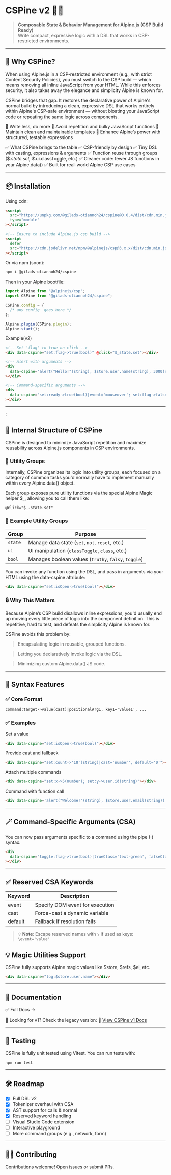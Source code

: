 # CSPine v2 🧠✨

> **Composable State & Behavior Management for Alpine.js (CSP Build Ready)**  
> Write compact, expressive logic with a DSL that works in CSP-restricted environments.

---

## 🚀 Why CSPine?

When using Alpine.js in a CSP-restricted environment (e.g., with strict Content Security Policies), you must switch to the CSP build — which means removing all inline JavaScript from your HTML. While this enforces security, it also takes away the elegance and simplicity Alpine is known for.

CSPine bridges that gap.
It restores the declarative power of Alpine's normal build by introducing a clean, expressive DSL that works entirely within Alpine's CSP-safe environment — without bloating your JavaScript code or repeating the same logic across components.

🔹 Write less, do more
🔹 Avoid repetition and bulky JavaScript functions
🔹 Maintain clean and maintainable templates
🔹 Enhance Alpine’s power with structured, testable expressions

✅ What CSPine brings to the table
✅ CSP-friendly by design
✅ Tiny DSL with casting, expressions & arguments
✅ Function reuse through groups ($_.state.set, $_.ui.classToggle, etc.)
✅ Cleaner code: fewer JS functions in your Alpine.data()
✅ Built for real-world Alpine CSP use cases

---

## 📦 Installation

Using cdn:

<!-- TODO Update cdn link -->

```html Copy Edit
<script
  src="https://unpkg.com/@gilads-otiannoh24/cspine@0.0.4/dist/cdn.min.js"
  type="module"
></script>

<!-- Ensure to include Alpine.js csp build -->
<script
  defer
  src="https://cdn.jsdelivr.net/npm/@alpinejs/csp@3.x.x/dist/cdn.min.js"
></script>
```

Or via npm (soon):

```bash
npm i @gilads-otiannoh24/cspine
```

Then in your Alpine bootfile:

```js
import Alpine from "@alpinejs/csp";
import CSPine from "@gilads-otiannoh24/cspine";

CSPine.config = {
  /* any config  goes here */
};

Alpine.plugin(CSPine.plugin);
Alpine.start();
```

Example(v2)

```html
<!-- Set 'flag' to true on click -->
<div data-cspine="set:flag->true(bool)" @click="$_state.set"></div>

<!-- Alert with arguments -->
<div
  data-cspine='alert("Hello!"(string), $store.user.name(string), 3000(number))'
></div>

<!-- Command-specific arguments -->
<div
  data-cspine="set:ready->true(bool)|event='mouseover'; set:flag->false(bool)|event='click'"
></div>
```

---

:

## 🧩 Internal Structure of CSPine

CSPine is designed to minimize JavaScript repetition and maximize reusability across Alpine.js components in CSP environments.

### 🔧 Utility Groups

Internally, CSPine organizes its logic into utility groups, each focused on a category of common tasks you'd normally have to implement manually within every Alpine.data() object.

Each group exposes pure utility functions via the special Alpine Magic helper $\_, allowing you to call them like:

```html
@click="$_.state.set"
```

### 🔹 Example Utility Groups

| Group   | Purpose                                              |
| ------- | ---------------------------------------------------- |
| `state` | Manage data state (`set`, `not`, `reset`, etc.)      |
| `ui`    | UI manipulation (`classToggle`, `class`, etc.)       |
| `bool`  | Manages boolean values (`truthy`, `falsy`, `toggle`) |

You can invoke any function using the DSL, and pass in arguments via your HTML using the data-cspine attribute:

```html
<div data-cspine="set:isOpen->true(bool)"></div>
```

### 🔒 Why This Matters

Because Alpine’s CSP build disallows inline expressions, you'd usually end up moving every little piece of logic into the component definition. This is repetitive, hard to test, and defeats the simplicity Alpine is known for.

CSPine avoids this problem by:

> Encapsulating logic in reusable, grouped functions.

> Letting you declaratively invoke logic via the DSL.

> Minimizing custom Alpine.data() JS code.

---

## 🔑 Syntax Features

### ✅ Core Format

```txt Copy Edit
command:target->value(cast)|positionalArg1, key1='value1', ...
```

### ✅ Examples

Set a value

```html
<div data-cspine="set:isOpen->true(bool)"></div>
```

Provide cast and fallback

```html
<div data-cspine="set:count->'10'(string)|cast='number', default='0'"></div>
```

Attach multiple commands

```html
<div data-cspine="set:x->5(number); set:y->user.id(string)"></div>
```

Command with function call

```html
<div data-cspine='alert("Welcome!"(string), $store.user.email(string))'></div>
```

---

## 🪄 Command-Specific Arguments (CSA)

You can now pass arguments specific to a command using the pipe (|) syntax.

```html
<div
  data-cspine="toggle:flag->true(bool)|trueClass='text-green', falseClass='text-red'"
></div>
```

---

## ✅ Reserved CSA Keywords

| Keyword | Description                     |
| ------- | ------------------------------- |
| event   | Specify DOM event for execution |
| cast    | Force-cast a dynamic variable   |
| default | Fallback if resolution fails    |

> 💡 **Note**: Escape reserved names with `\` if used as keys:  
> `\event='value'`

## 💡 Magic Utilities Support

CSPine fully supports Alpine magic values like $store, $refs, $el, etc.

```html
<div data-cspine="log:$store.user.name"></div>
```

---

## 📘 Documentation

✅ Full Docs →

📄 Looking for v1? Check the legacy version:
📜 [View CSPine v1 Docs](docs/v1.md)

---

## 🧪 Testing

CSPine is fully unit tested using Vitest.
You can run tests with:

```bash
npm run test
```

---

## 🛠️ Roadmap

- [x] Full DSL v2
- [x] Tokenizer overhaul with CSA
- [x] AST support for calls & normal
- [x] Reserved keyword handling
- [ ] Visual Studio Code extension
- [ ] Interactive playground
- [ ] More command groups (e.g., network, form)

---

## 🧑‍💻 Contributing

Contributions welcome! Open issues or submit PRs.
